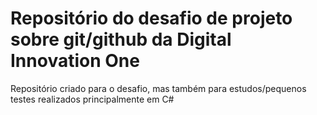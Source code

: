 # Repositório do desafio de projeto sobre git/github da Digital Innovation One

Repositório criado para o desafio, mas também para estudos/pequenos testes realizados principalmente em C#
